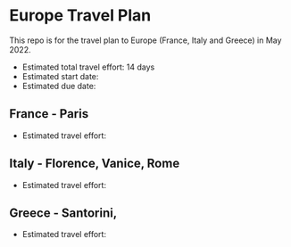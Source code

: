 # Europe Travel Plan
This repo is for the travel plan to Europe (France, Italy and Greece) in May 2022.

* Estimated total travel effort: 14 days  
* Estimated start date:   
* Estimated due date:   


## France - Paris
* Estimated travel effort: 
  



## Italy - Florence, Vanice, Rome
* Estimated travel effort: 



## Greece - Santorini, 
* Estimated travel effort: 
